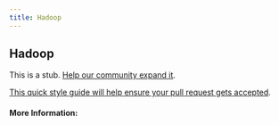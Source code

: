 ```yaml
---
title: Hadoop
---
```


## Hadoop

This is a stub. [Help our community expand it](https://github.com/freecodecamp/guides/tree/master/src/pages/articles/data-science/hadoop/index.md).

[This quick style guide will help ensure your pull request gets accepted](https://github.com/freeCodeCamp/guides/blob/master/README.md).

<!-- The article goes here, in GitHub-flavored Markdown. Feel free to add YouTube videos, images, and CodePen/JSBin embeds  -->

#### More Information:
<!-- Please add any articles you think might be helpful to read before writing the article -->


